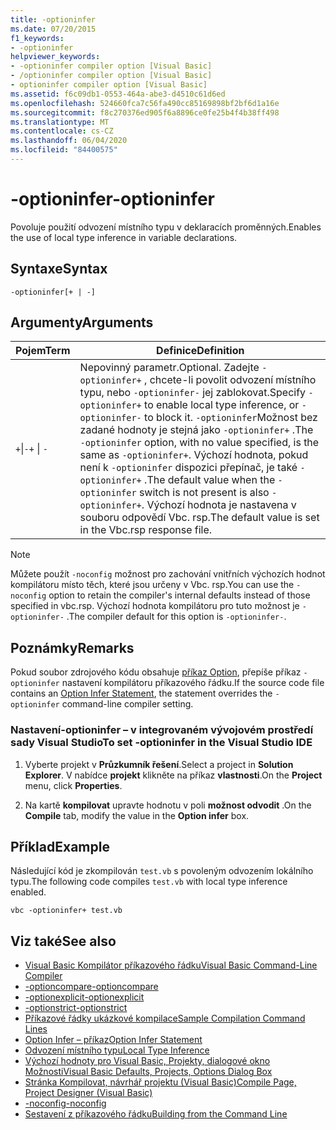 ```yaml
---
title: -optioninfer
ms.date: 07/20/2015
f1_keywords:
- -optioninfer
helpviewer_keywords:
- -optioninfer compiler option [Visual Basic]
- /optioninfer compiler option [Visual Basic]
- optioninfer compiler option [Visual Basic]
ms.assetid: f6c09db1-0553-464a-abe3-d4510c61d6ed
ms.openlocfilehash: 524660fca7c56fa490cc85169898bf2bf6d1a16e
ms.sourcegitcommit: f8c270376ed905f6a8896ce0fe25b4f4b38ff498
ms.translationtype: MT
ms.contentlocale: cs-CZ
ms.lasthandoff: 06/04/2020
ms.locfileid: "84400575"
---
```

# <a name="-optioninfer"></a><span data-ttu-id="3785a-102">-optioninfer</span><span class="sxs-lookup"><span data-stu-id="3785a-102">-optioninfer</span></span>
<span data-ttu-id="3785a-103">Povoluje použití odvození místního typu v deklaracích proměnných.</span><span class="sxs-lookup"><span data-stu-id="3785a-103">Enables the use of local type inference in variable declarations.</span></span>  
  
## <a name="syntax"></a><span data-ttu-id="3785a-104">Syntaxe</span><span class="sxs-lookup"><span data-stu-id="3785a-104">Syntax</span></span>  
  
```console  
-optioninfer[+ | -]  
```  
  
## <a name="arguments"></a><span data-ttu-id="3785a-105">Argumenty</span><span class="sxs-lookup"><span data-stu-id="3785a-105">Arguments</span></span>  
  
|<span data-ttu-id="3785a-106">Pojem</span><span class="sxs-lookup"><span data-stu-id="3785a-106">Term</span></span>|<span data-ttu-id="3785a-107">Definice</span><span class="sxs-lookup"><span data-stu-id="3785a-107">Definition</span></span>|  
|---|---|  
|<span data-ttu-id="3785a-108">`+`&#124;`-`</span><span class="sxs-lookup"><span data-stu-id="3785a-108">`+` &#124; `-`</span></span>|<span data-ttu-id="3785a-109">Nepovinný parametr.</span><span class="sxs-lookup"><span data-stu-id="3785a-109">Optional.</span></span> <span data-ttu-id="3785a-110">Zadejte `-optioninfer+` , chcete-li povolit odvození místního typu, nebo `-optioninfer-` jej zablokovat.</span><span class="sxs-lookup"><span data-stu-id="3785a-110">Specify `-optioninfer+` to enable local type inference, or `-optioninfer-` to block it.</span></span> <span data-ttu-id="3785a-111">`-optioninfer`Možnost bez zadané hodnoty je stejná jako `-optioninfer+` .</span><span class="sxs-lookup"><span data-stu-id="3785a-111">The `-optioninfer` option, with no value specified, is the same as `-optioninfer+`.</span></span> <span data-ttu-id="3785a-112">Výchozí hodnota, pokud není k `-optioninfer` dispozici přepínač, je také `-optioninfer+` .</span><span class="sxs-lookup"><span data-stu-id="3785a-112">The default value when the `-optioninfer` switch is not present is also `-optioninfer+`.</span></span> <span data-ttu-id="3785a-113">Výchozí hodnota je nastavena v souboru odpovědí Vbc. rsp.</span><span class="sxs-lookup"><span data-stu-id="3785a-113">The default value is set in the Vbc.rsp response file.</span></span>|  
  
> [!NOTE]
> <span data-ttu-id="3785a-114">Můžete použít `-noconfig` možnost pro zachování vnitřních výchozích hodnot kompilátoru místo těch, které jsou určeny v Vbc. rsp.</span><span class="sxs-lookup"><span data-stu-id="3785a-114">You can use the `-noconfig` option to retain the compiler's internal defaults instead of those specified in vbc.rsp.</span></span> <span data-ttu-id="3785a-115">Výchozí hodnota kompilátoru pro tuto možnost je `-optioninfer-` .</span><span class="sxs-lookup"><span data-stu-id="3785a-115">The compiler default for this option is `-optioninfer-`.</span></span>  
  
## <a name="remarks"></a><span data-ttu-id="3785a-116">Poznámky</span><span class="sxs-lookup"><span data-stu-id="3785a-116">Remarks</span></span>  
 <span data-ttu-id="3785a-117">Pokud soubor zdrojového kódu obsahuje [příkaz Option](../../language-reference/statements/option-infer-statement.md), přepíše příkaz `-optioninfer` nastavení kompilátoru příkazového řádku.</span><span class="sxs-lookup"><span data-stu-id="3785a-117">If the source code file contains an [Option Infer Statement](../../language-reference/statements/option-infer-statement.md), the statement overrides the `-optioninfer` command-line compiler setting.</span></span>  
  
### <a name="to-set--optioninfer-in-the-visual-studio-ide"></a><span data-ttu-id="3785a-118">Nastavení-optioninfer – v integrovaném vývojovém prostředí sady Visual Studio</span><span class="sxs-lookup"><span data-stu-id="3785a-118">To set -optioninfer in the Visual Studio IDE</span></span>  
  
1. <span data-ttu-id="3785a-119">Vyberte projekt v **Průzkumník řešení**.</span><span class="sxs-lookup"><span data-stu-id="3785a-119">Select a project in **Solution Explorer**.</span></span> <span data-ttu-id="3785a-120">V nabídce **projekt** klikněte na příkaz **vlastnosti**.</span><span class="sxs-lookup"><span data-stu-id="3785a-120">On the **Project** menu, click **Properties**.</span></span>  
  
2. <span data-ttu-id="3785a-121">Na kartě **kompilovat** upravte hodnotu v poli **možnost odvodit** .</span><span class="sxs-lookup"><span data-stu-id="3785a-121">On the **Compile** tab, modify the value in the **Option infer** box.</span></span>  
  
## <a name="example"></a><span data-ttu-id="3785a-122">Příklad</span><span class="sxs-lookup"><span data-stu-id="3785a-122">Example</span></span>  
 <span data-ttu-id="3785a-123">Následující kód je zkompilován `test.vb` s povoleným odvozením lokálního typu.</span><span class="sxs-lookup"><span data-stu-id="3785a-123">The following code compiles `test.vb` with local type inference enabled.</span></span>  
  
```console
vbc -optioninfer+ test.vb  
```  
  
## <a name="see-also"></a><span data-ttu-id="3785a-124">Viz také</span><span class="sxs-lookup"><span data-stu-id="3785a-124">See also</span></span>

- [<span data-ttu-id="3785a-125">Visual Basic Kompilátor příkazového řádku</span><span class="sxs-lookup"><span data-stu-id="3785a-125">Visual Basic Command-Line Compiler</span></span>](index.md)
- [<span data-ttu-id="3785a-126">-optioncompare</span><span class="sxs-lookup"><span data-stu-id="3785a-126">-optioncompare</span></span>](optioncompare.md)
- [<span data-ttu-id="3785a-127">-optionexplicit</span><span class="sxs-lookup"><span data-stu-id="3785a-127">-optionexplicit</span></span>](optionexplicit.md)
- [<span data-ttu-id="3785a-128">-optionstrict</span><span class="sxs-lookup"><span data-stu-id="3785a-128">-optionstrict</span></span>](optionstrict.md)
- [<span data-ttu-id="3785a-129">Příkazové řádky ukázkové kompilace</span><span class="sxs-lookup"><span data-stu-id="3785a-129">Sample Compilation Command Lines</span></span>](sample-compilation-command-lines.md)
- [<span data-ttu-id="3785a-130">Option Infer – příkaz</span><span class="sxs-lookup"><span data-stu-id="3785a-130">Option Infer Statement</span></span>](../../language-reference/statements/option-infer-statement.md)
- [<span data-ttu-id="3785a-131">Odvození místního typu</span><span class="sxs-lookup"><span data-stu-id="3785a-131">Local Type Inference</span></span>](../../programming-guide/language-features/variables/local-type-inference.md)
- [<span data-ttu-id="3785a-132">Výchozí hodnoty pro Visual Basic, Projekty, dialogové okno Možnosti</span><span class="sxs-lookup"><span data-stu-id="3785a-132">Visual Basic Defaults, Projects, Options Dialog Box</span></span>](/visualstudio/ide/reference/visual-basic-defaults-projects-options-dialog-box)
- [<span data-ttu-id="3785a-133">Stránka Kompilovat, návrhář projektu (Visual Basic)</span><span class="sxs-lookup"><span data-stu-id="3785a-133">Compile Page, Project Designer (Visual Basic)</span></span>](/visualstudio/ide/reference/compile-page-project-designer-visual-basic)
- [<span data-ttu-id="3785a-134">-noconfig</span><span class="sxs-lookup"><span data-stu-id="3785a-134">-noconfig</span></span>](noconfig.md)
- [<span data-ttu-id="3785a-135">Sestavení z příkazového řádku</span><span class="sxs-lookup"><span data-stu-id="3785a-135">Building from the Command Line</span></span>](building-from-the-command-line.md)
